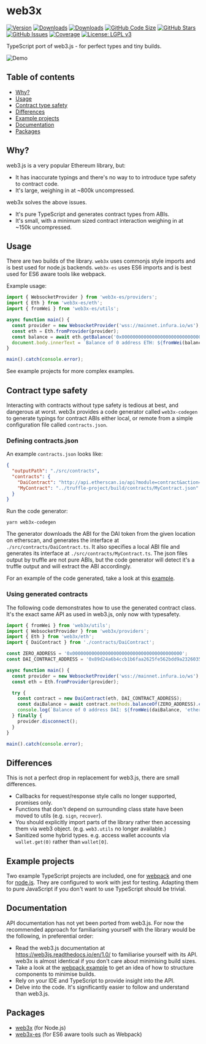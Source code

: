 # web3x

[![Version](https://img.shields.io/npm/v/web3x.svg)](https://www.npmjs.com/package/web3x)
[![Downloads](https://img.shields.io/npm/dw/web3x.svg)](https://www.npmjs.com/package/web3x)
[![Downloads](https://img.shields.io/npm/dw/web3x-es.svg)](https://www.npmjs.com/package/web3x-es)
[![GitHub Code Size](https://img.shields.io/github/languages/code-size/xf00f/web3x.svg)](https://github.com/xf00f/web3x)
[![GitHub Stars](https://img.shields.io/github/stars/xf00f/web3x.svg)](https://github.com/xf00f/web3x/stargazers)
[![GitHub Issues](https://img.shields.io/github/issues/xf00f/web3x.svg)](https://github.com/xf00f/web3x/issues)
[![Coverage](https://img.shields.io/coveralls/github/xf00f/web3x/v1.2.0.svg)](https://coveralls.io/github/xf00f/web3x)
[![License: LGPL v3](https://img.shields.io/badge/License-LGPL%20v3-blue.svg)](https://github.com/xf00f/web3x/blob/master/LICENSE)

TypeScript port of web3.js - for perfect types and tiny builds.

![Demo](https://user-images.githubusercontent.com/44038056/47954060-9d6ef200-df7d-11e8-829c-99eb984f9bf1.gif)

## Table of contents

- [Why?](#why)
- [Usage](#usage)
- [Contract type safety](#contract-type-safety)
- [Differences](#differences)
- [Example projects](#example-projects)
- [Documentation](#documentation)
- [Packages](#packages)

## Why?

web3.js is a very popular Ethereum library, but:

- It has inaccurate typings and there's no way to to introduce type safety to contract code.
- It's large, weighing in at ~800k uncompressed.

web3x solves the above issues.

- It's pure TypeScript and generates contract types from ABIs.
- It's small, with a minimum sized contract interaction weighing in at ~150k uncompressed.

## Usage

There are two builds of the library. `web3x` uses commonjs style imports and is best used for node.js backends. `web3x-es` uses ES6 imports and is best used for ES6 aware tools like webpack.

Example usage:

```typescript
import { WebsocketProvider } from 'web3x-es/providers';
import { Eth } from 'web3x-es/eth';
import { fromWei } from 'web3x-es/utils';

async function main() {
  const provider = new WebsocketProvider('wss://mainnet.infura.io/ws');
  const eth = Eth.fromProvider(provider);
  const balance = await eth.getBalance('0x0000000000000000000000000000000000000000');
  document.body.innerText = `Balance of 0 address ETH: ${fromWei(balance, 'ether')}`;
}

main().catch(console.error);
```

See example projects for more complex examples.

## Contract type safety

Interacting with contracts without type safety is tedious at best, and dangerous at worst. web3x provides a code generator called `web3x-codegen` to generate typings for contract ABIs either local, or remote from a simple configuration file called `contracts.json`.

### Defining contracts.json

An example `contracts.json` looks like:

```json
{
  "outputPath": "./src/contracts",
  "contracts": {
    "DaiContract": "http://api.etherscan.io/api?module=contract&action=getabi&address=0x89d24a6b4ccb1b6faa2625fe562bdd9a23260359&format=raw",
    "MyContract": "../truffle-project/build/contracts/MyContract.json"
  }
}
```

Run the code generator:

```
yarn web3x-codegen
```

The generator downloads the ABI for the DAI token from the given location on etherscan, and generates the interface at `./src/contracts/DaiContract.ts`. It also specifies a local ABI file and generates its interface at `./src/contracts/MyContract.ts`. The json files output by truffle are not pure ABIs, but the code generator will detect it's a truffle output and will extract the ABI accordingly.

For an example of the code generated, take a look at this [example](example-projects/node/src/contracts/DaiContract.ts).

### Using generated contracts

The following code demonstrates how to use the generated contract class. It's the exact same API as used in web3.js, only now with typesafety.

```typescript
import { fromWei } from 'web3x/utils';
import { WebsocketProvider } from 'web3x/providers';
import { Eth } from 'web3x/eth';
import { DaiContract } from './contracts/DaiContract';

const ZERO_ADDRESS = '0x0000000000000000000000000000000000000000';
const DAI_CONTRACT_ADDRESS = '0x89d24a6b4ccb1b6faa2625fe562bdd9a23260359';

async function main() {
  const provider = new WebsocketProvider('wss://mainnet.infura.io/ws');
  const eth = Eth.fromProvider(provider);

  try {
    const contract = new DaiContract(eth, DAI_CONTRACT_ADDRESS);
    const daiBalance = await contract.methods.balanceOf(ZERO_ADDRESS).call();
    console.log(`Balance of 0 address DAI: ${fromWei(daiBalance, 'ether')}`);
  } finally {
    provider.disconnect();
  }
}

main().catch(console.error);
```

## Differences

This is not a perfect drop in replacement for web3.js, there are small differences.

- Callbacks for request/response style calls no longer supported, promises only.
- Functions that don't depend on surrounding class state have been moved to utils (e.g. `sign`, `recover`).
- You should explicitly import parts of the library rather then accessing them via web3 object. (e.g. `web3.utils` no longer available.)
- Sanitized some hybrid types. e.g. access wallet accounts via `wallet.get(0)` rather than `wallet[0]`.

## Example projects

Two example TypeScript projects are included, one for [webpack](example-projects/webpack) and one for [node.js](example-projects/node). They are configured to work with jest for testing. Adapting them to pure JavaScript if you don't want to use TypeScript should be trivial.

## Documentation

API documentation has not yet been ported from web3.js. For now the recommended approach for familiarising yourself with the library would be the following, in preferential order:

- Read the web3.js documentation at https://web3js.readthedocs.io/en/1.0/ to familiarise yourself with its API. web3x is almost identical if you don't care about minimising build sizes.
- Take a look at the [webpack example](example-projects/webpack/src/index.ts) to get an idea of how to structure components to minimise builds.
- Rely on your IDE and TypeScript to provide insight into the API.
- Delve into the code. It's significantly easier to follow and understand than web3.js.

## Packages

- [web3x](https://www.npmjs.com/package/web3x) (for Node.js)
- [web3x-es](https://www.npmjs.com/package/web3x-es) (for ES6 aware tools such as Webpack)
